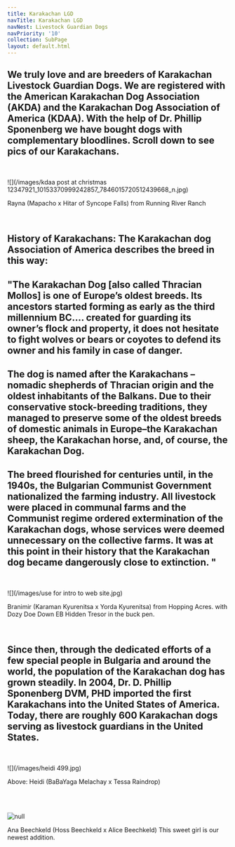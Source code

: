 ```yaml
---
title: Karakachan LGD
navTitle: Karakachan LGD
navNest: Livestock Guardian Dogs
navPriority: '10'
collection: SubPage
layout: default.html
---
```

## We truly love and are breeders of Karakachan Livestock Guardian Dogs. We are registered with the American Karakachan Dog Association (AKDA) and the Karakachan Dog Association of America (KDAA). With the help of Dr. Phillip Sponenberg we have bought dogs with complementary bloodlines. Scroll down to see pics of our Karakachans.

<br />

![](/images/kdaa post at christmas 12347921_10153370999242857_7846015720512439668_n.jpg)

Rayna (Mapacho x Hitar of Syncope Falls) from Running River Ranch

<br />

## History of Karakachans:  The Karakachan dog Association of America describes the breed in this way:

## "The Karakachan Dog \[also called Thracian Mollos] is one of Europe’s oldest breeds. Its ancestors started forming as early as the third millennium BC.... created for guarding its owner’s flock and property, it does not hesitate to fight wolves or bears or coyotes to defend its owner and his family in case of danger.

## The dog is named after the Karakachans – nomadic shepherds of Thracian origin and the oldest inhabitants of the Balkans.   Due to their conservative stock-breeding traditions, they managed to preserve some of the oldest breeds of domestic animals in Europe–the Karakachan sheep, the Karakachan horse, and, of course, the Karakachan Dog.

## The breed flourished for centuries until, in the 1940s, the Bulgarian Communist Government nationalized the farming industry.  All livestock were placed in communal farms and the Communist regime ordered extermination of the Karakachan dogs, whose services were deemed unnecessary on the collective farms.   It was at this point in their history that the Karakachan dog became dangerously close to extinction. "

<br />

![](/images/use for intro to web site.jpg)

Branimir (Karaman Kyurenitsa x Yorda Kyurenitsa) from Hopping Acres. with Dozy Doe Down EB Hidden Tresor in the buck pen.

<br />

## Since then, through the dedicated efforts of a few special people in Bulgaria and around the world, the population of the Karakachan dog has grown steadily.    In 2004, Dr. D. Phillip Sponenberg DVM, PHD imported the first Karakachans into the United States of America.     Today, there are roughly 600 Karakachan dogs serving as livestock guardians in the United States.

<br />

![](/images/heidi 499.jpg)

Above:  Heidi (BaBaYaga Melachay x Tessa Raindrop)

<br />

<br />

![null]()

Ana Beechkeld (Hoss Beechkeld x Alice Beechkeld) This sweet girl is our newest addition.
